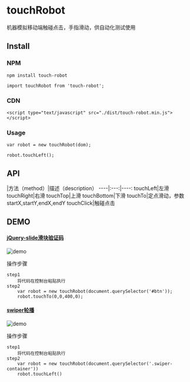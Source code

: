 # touchRobot
机器模拟移动端触碰点击，手指滑动，供自动化测试使用

## Install
### NPM
```
npm install touch-robot
```
```
import touchRobot from 'touch-robot';

```
### CDN
```
<script type="text/javascript" src="./dist/touch-robot.min.js"></script>

```
### Usage
```
var robot = new touchRobot(dom);

robot.touchLeft();
```
## API

|方法（method）|描述（description）
----|:---:|----:
touchLeft|左滑
touchRight|右滑
touchTop|上滑
touchBottom|下滑
touchTo|定点滑动，参数startX,startY,endX,endY
touchClick|触碰点击

## DEMO
#### [jQuery-slide滑块验证码]( http://www.jq22.com/demo/jQuery-slide20161116/ "超链接title")

![demo](https://user-gold-cdn.xitu.io/2019/5/11/16aa5eae36a0c99c?w=400&h=239&f=gif&s=465983 '滑块')

操作步骤

    step1
        将代码在控制台粘贴执行
    step2
        var robot = new touchRobot(document.querySelector('#btn'));
        robot.touchTo(0,0,400,0);

#### [swiper轮播](https://www.swiper.com.cn/demo/010-default.html )


![demo](https://user-gold-cdn.xitu.io/2019/5/11/16aa5e6cdcb01b97?w=400&h=221&f=gif&s=524749 'swiper')



操作步骤

    step1
        将代码在控制台粘贴执行
    step2
        var robot = new touchRobot(document.querySelector('.swiper-container'))
        robot.touchLeft()
        
